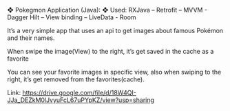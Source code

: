 ❖	Pokegmon Application (Java):
❖	Used: RXJava – Retrofit – MVVM -  Dagger Hilt – View binding – LiveData - Room

It’s a very simple app that uses an api to get images about famous Pokémon and their names.

When swipe the image(View) to the right, it’s get saved in the cache as a favorite 

You can see your favorite images in specific view, also when swiping to the right, it’s get removed from the favorites(cache).

Link: https://drive.google.com/file/d/18W4QI-JJa_DEZkM0lJvyuFcL67uPYpKZ/view?usp=sharing